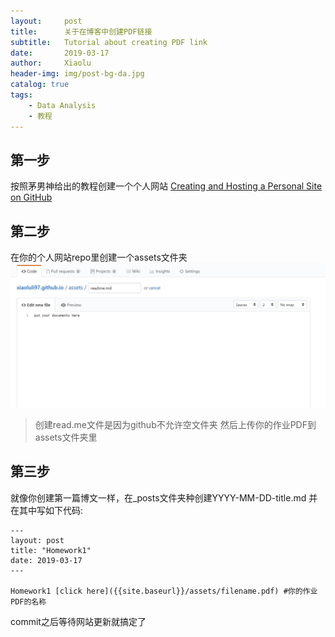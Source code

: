 ```yaml
---
layout:     post
title:      关于在博客中创建PDF链接
subtitle:   Tutorial about creating PDF link
date:       2019-03-17
author:     Xiaolu
header-img: img/post-bg-da.jpg
catalog: true
tags:
    - Data Analysis
    - 教程
---
```

## 第一步
按照茅男神给出的教程创建一个个人网站 [Creating and Hosting a Personal Site on GitHub](http://jmcglone.com/guides/github-pages/)

## 第二步
在你的个人网站repo里创建一个assets文件夹
![Alt text](/img/post-img-pdf.jpg)
>创建read.me文件是因为github不允许空文件夹
然后上传你的作业PDF到assets文件夹里

## 第三步
就像你创建第一篇博文一样，在_posts文件夹种创建YYYY-MM-DD-title.md
并在其中写如下代码:
```
---
layout: post
title: "Homework1"
date: 2019-03-17
---

Homework1 [click here]({{site.baseurl}}/assets/filename.pdf) #你的作业PDF的名称
```
commit之后等待网站更新就搞定了
